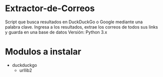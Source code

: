 # Extractor-de-Correos
Script que busca resultados en DuckDuckGo o Google mediante una palabra clave. Ingresa a los resultados, extrae los correos de todos sus links y guarda en una base de datos
Versión: Python 3.x

# Modulos a instalar
- duckduckgo
  - urllib2
